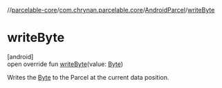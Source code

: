 //[parcelable-core](../../../index.md)/[com.chrynan.parcelable.core](../index.md)/[AndroidParcel](index.md)/[writeByte](write-byte.md)

# writeByte

[android]\
open override fun [writeByte](write-byte.md)(value: [Byte](https://kotlinlang.org/api/latest/jvm/stdlib/kotlin/-byte/index.html))

Writes the [Byte](write-byte.md) to the Parcel at the current data position.
